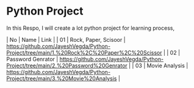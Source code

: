 # Python Project
 In this Respo, I will create a lot python project for learning process, 
 
 
| No | Name | Link |
| 01 | Rock, Paper, Scisoor | https://github.com/JayeshVegda/Python-Project/tree/main/1.%20Rock%2C%20Paper%2C%20Scissor |
| 02 | Password Genrator | https://github.com/JayeshVegda/Python-Project/tree/main/2.%20Password%20Genrator |
| 03 | Movie Analysis | https://github.com/JayeshVegda/Python-Project/tree/main/3.%20Movie%20Analysis |
